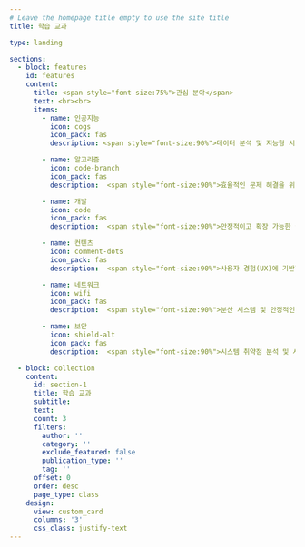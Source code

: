 ```yaml
---
# Leave the homepage title empty to use the site title
title: 학습 교과

type: landing

sections:
  - block: features
    id: features
    content:
      title: <span style="font-size:75%">관심 분야</span>
      text: <br><br>
      items:
        - name: 인공지능
          icon: cogs
          icon_pack: fas
          description: <span style="font-size:90%">데이터 분석 및 지능형 시스템 구축을 위한 머신러닝 기술 연구 및 적용</span><br><br>

        - name: 알고리즘
          icon: code-branch
          icon_pack: fas
          description:  <span style="font-size:90%">효율적인 문제 해결을 위한 자료구조 및 알고리즘 설계</span><br><br>

        - name: 개발
          icon: code
          icon_pack: fas
          description:  <span style="font-size:90%">안정적이고 확장 가능한 웹/앱 서비스 개발 및 소프트웨어 아키텍처 설계</span><br><br>

        - name: 컨텐츠
          icon: comment-dots
          icon_pack: fas
          description:  <span style="font-size:90%">사용자 경험(UX)에 기반한 창의적인 인터랙티브 콘텐츠 기획 및 제작</span><br><br>

        - name: 네트워크
          icon: wifi
          icon_pack: fas
          description:  <span style="font-size:90%">분산 시스템 및 안정적인 서비스 통신을 위한 네트워크 프로토콜 이해</span><br><br>

        - name: 보안
          icon: shield-alt
          icon_pack: fas
          description:  <span style="font-size:90%">시스템 취약점 분석 및 시큐어 코딩을 통한 견고한 소프트웨어 보안 구축</span><br><br>

  - block: collection
    content:
      id: section-1
      title: 학습 교과
      subtitle:
      text:
      count: 3
      filters:
        author: ''
        category: ''
        exclude_featured: false
        publication_type: ''
        tag: ''
      offset: 0
      order: desc
      page_type: class
    design:
      view: custom_card
      columns: '3'
      css_class: justify-text
---
```

